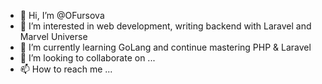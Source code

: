 - 👋 Hi, I’m @OFursova
- 👀 I’m interested in web development, writing backend with Laravel and Marvel Universe
- 🌱 I’m currently learning GoLang and continue mastering PHP & Laravel
- 💞️ I’m looking to collaborate on ...
- 📫 How to reach me ...

<!---
OFursova/OFursova is a ✨ special ✨ repository because its `README.md` (this file) appears on your GitHub profile.
You can click the Preview link to take a look at your changes.
--->
